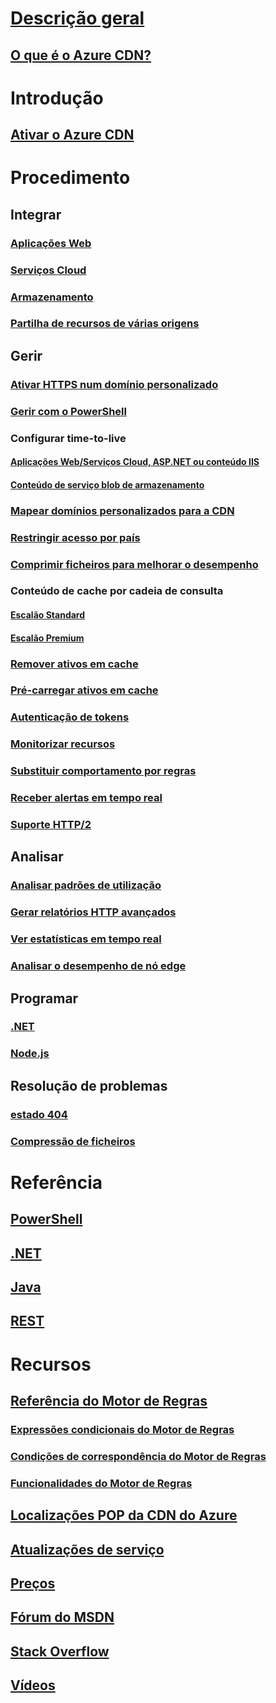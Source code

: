 # [Descrição geral](cdn-overview.md)
## [O que é o Azure CDN?](../best-practices-cdn.md?toc=%2fazure%2fcdn%2ftoc.json)

# Introdução
## [Ativar o Azure CDN](cdn-create-new-endpoint.md)

# Procedimento
## Integrar
### [Aplicações Web](../app-service-web/cdn-websites-with-cdn.md?toc=%2fazure%2fcdn%2ftoc.json)
### [Serviços Cloud](cdn-cloud-service-with-cdn.md)
### [Armazenamento](cdn-create-a-storage-account-with-cdn.md)
### [Partilha de recursos de várias origens](cdn-cors.md)

## Gerir
### [Ativar HTTPS num domínio personalizado](cdn-custom-ssl.md)
### [Gerir com o PowerShell](cdn-manage-powershell.md)
### Configurar time-to-live
#### [Aplicações Web/Serviços Cloud, ASP.NET ou conteúdo IIS](cdn-manage-expiration-of-cloud-service-content.md)
#### [Conteúdo de serviço blob de armazenamento](cdn-manage-expiration-of-blob-content.md)
### [Mapear domínios personalizados para a CDN](cdn-map-content-to-custom-domain.md)
### [Restringir acesso por país](cdn-restrict-access-by-country.md)
### [Comprimir ficheiros para melhorar o desempenho](cdn-improve-performance.md)
### Conteúdo de cache por cadeia de consulta
#### [Escalão Standard](cdn-query-string.md)
#### [Escalão Premium](cdn-query-string-premium.md)
### [Remover ativos em cache](cdn-purge-endpoint.md)
### [Pré-carregar ativos em cache](cdn-preload-endpoint.md)
### [Autenticação de tokens](cdn-token-auth.md)
### [Monitorizar recursos](cdn-resource-health.md)
### [Substituir comportamento por regras](cdn-rules-engine.md)
### [Receber alertas em tempo real](cdn-real-time-alerts.md)
### [Suporte HTTP/2](cdn-http2.md)

## Analisar
### [Analisar padrões de utilização](cdn-analyze-usage-patterns.md)
### [Gerar relatórios HTTP avançados](cdn-advanced-http-reports.md)
### [Ver estatísticas em tempo real](cdn-real-time-stats.md)
### [Analisar o desempenho de nó edge](cdn-edge-performance.md)

## Programar
### [.NET](cdn-app-dev-net.md)
### [Node.js](cdn-app-dev-node.md)

## Resolução de problemas
### [estado 404](cdn-troubleshoot-endpoint.md)
### [Compressão de ficheiros](cdn-troubleshoot-compression.md)

# Referência
## [PowerShell](/powershell/module/azurerm.cdn)
## [.NET](/dotnet/api/microsoft.azure.management.cdn)
## [Java](/java/api/com.microsoft.azure.management.cdn)
## [REST](/rest/api/cdn/)

# Recursos
##  [Referência do Motor de Regras](cdn-rules-engine-reference.md)
### [Expressões condicionais do Motor de Regras](cdn-rules-engine-reference-conditional-expressions.md)
### [Condições de correspondência do Motor de Regras](cdn-rules-engine-reference-match-conditions.md)
### [Funcionalidades do Motor de Regras](cdn-rules-engine-reference-features.md)
## [Localizações POP da CDN do Azure](cdn-pop-locations.md)
## [Atualizações de serviço](https://azure.microsoft.com/updates/?product=cdn)
## [Preços](https://azure.microsoft.com/pricing/details/cdn/)
## [Fórum do MSDN](https://social.msdn.microsoft.com/Forums/en-US/home?forum=azurecdn)
## [Stack Overflow](http://stackoverflow.com/questions/tagged/azure-cdn)
## [Vídeos](https://azure.microsoft.com/documentation/videos/index/?services=cdn)
